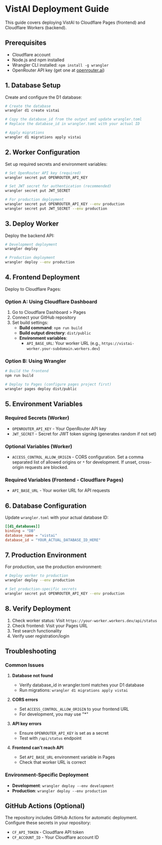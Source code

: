 # VistAI Deployment Guide

This guide covers deploying VistAI to Cloudflare Pages (frontend) and Cloudflare Workers (backend).

## Prerequisites

- Cloudflare account
- Node.js and npm installed
- Wrangler CLI installed: `npm install -g wrangler`
- OpenRouter API key (get one at [openrouter.ai](https://openrouter.ai))

## 1. Database Setup

Create and configure the D1 database:

```bash
# Create the database
wrangler d1 create vistai

# Copy the database_id from the output and update wrangler.toml
# Replace the database_id in wrangler.toml with your actual ID

# Apply migrations
wrangler d1 migrations apply vistai
```

## 2. Worker Configuration

Set up required secrets and environment variables:

```bash
# Set OpenRouter API key (required)
wrangler secret put OPENROUTER_API_KEY

# Set JWT secret for authentication (recommended)
wrangler secret put JWT_SECRET

# For production deployment
wrangler secret put OPENROUTER_API_KEY --env production
wrangler secret put JWT_SECRET --env production
```

## 3. Deploy Worker

Deploy the backend API:

```bash
# Development deployment
wrangler deploy

# Production deployment  
wrangler deploy --env production
```

## 4. Frontend Deployment

Deploy to Cloudflare Pages:

### Option A: Using Cloudflare Dashboard

1. Go to Cloudflare Dashboard > Pages
2. Connect your GitHub repository
3. Set build settings:
   - **Build command**: `npm run build`
   - **Build output directory**: `dist/public`
   - **Environment variables**:
     - `API_BASE_URL`: Your worker URL (e.g., `https://vistai-worker.your-subdomain.workers.dev`)

### Option B: Using Wrangler

```bash
# Build the frontend
npm run build

# Deploy to Pages (configure pages project first)
wrangler pages deploy dist/public
```

## 5. Environment Variables

### Required Secrets (Worker)
- `OPENROUTER_API_KEY` - Your OpenRouter API key
- `JWT_SECRET` - Secret for JWT token signing (generates random if not set)

### Optional Variables (Worker)
- `ACCESS_CONTROL_ALLOW_ORIGIN` - CORS configuration. Set a comma separated list of allowed origins or `*` for development. If unset, cross-origin requests are blocked.

### Required Variables (Frontend - Cloudflare Pages)
- `API_BASE_URL` - Your worker URL for API requests

## 6. Database Configuration

Update `wrangler.toml` with your actual database ID:

```toml
[[d1_databases]]
binding = "DB" 
database_name = "vistai"
database_id = "YOUR_ACTUAL_DATABASE_ID_HERE"
```

## 7. Production Environment

For production, use the production environment:

```bash
# Deploy worker to production
wrangler deploy --env production

# Set production-specific secrets
wrangler secret put OPENROUTER_API_KEY --env production
```

## 8. Verify Deployment

1. Check worker status: Visit `https://your-worker.workers.dev/api/status`
2. Check frontend: Visit your Pages URL
3. Test search functionality
4. Verify user registration/login

## Troubleshooting

### Common Issues

1. **Database not found**
   - Verify database_id in wrangler.toml matches your D1 database
   - Run migrations: `wrangler d1 migrations apply vistai`

2. **CORS errors**
   - Set `ACCESS_CONTROL_ALLOW_ORIGIN` to your frontend URL
   - For development, you may use "*"

3. **API key errors**
   - Ensure `OPENROUTER_API_KEY` is set as a secret
   - Test with `/api/status` endpoint

4. **Frontend can't reach API**
   - Set `API_BASE_URL` environment variable in Pages
   - Check that worker URL is correct

### Environment-Specific Deployment

- **Development**: `wrangler deploy --env development`
- **Production**: `wrangler deploy --env production` 

## GitHub Actions (Optional)

The repository includes GitHub Actions for automatic deployment. Configure these secrets in your repository:

- `CF_API_TOKEN` - Cloudflare API token
- `CF_ACCOUNT_ID` - Your Cloudflare account ID